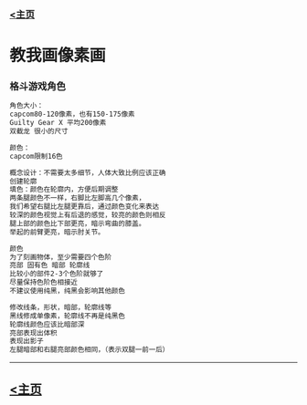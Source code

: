### [<主页](/index.html)

# 教我画像素画

### 格斗游戏角色

```markdown
角色大小：
capcom80-120像素，也有150-175像素
Guilty Gear X 平均200像素
双截龙 很小的尺寸

颜色：
capcom限制16色

概念设计：不需要太多细节，人体大致比例应该正确
创建轮廓
填色：颜色在轮廓内，方便后期调整
两条腿颜色不一样，右脚比左脚高几个像素，
我们希望右腿比左腿更靠后，通过颜色变化来表达
较深的颜色视觉上有后退的感觉，较亮的颜色则相反
腿上部的颜色比下部更亮，暗示弯曲的膝盖。
举起的前臂更亮，暗示肘关节。

颜色
为了刻画物体，至少需要四个色阶
亮部 固有色 暗部 轮廓线
比较小的部件2-3个色阶就够了
尽量保持色阶色相接近
不建议使用纯黑，纯黑会影响其他颜色

修改线条，形状，暗部，轮廓线等
黑线修成单像素，轮廓线不再是纯黑色
轮廓线颜色应该比暗部深
亮部表现出体积
表现出影子
左腿暗部和右腿亮部颜色相同，（表示双腿一前一后）
```
---

## [<主页](/index.html)